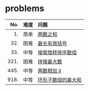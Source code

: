 # problems

 No.  | 难度 | 问题
 -:   | :-: | :-
 1.   | 简单 | [两数之和](https://leetcode-cn.com/problems/two-sum/)
 32.  | 困难 | [最长有效括号](https://leetcode-cn.com/problems/longest-valid-parentheses/)
 33.  | 中等 | [搜索旋转排序数组](https://leetcode-cn.com/problems/search-in-rotated-sorted-array/)
 321. | 困难 | [拼接最大数](https://leetcode-cn.com/problems/create-maximum-number/)
 445. | 中等 | [两数相加 II](https://leetcode-cn.com/problems/add-two-numbers-ii/)
 918. | 中等 | [环形子数组的最大和](https://leetcode-cn.com/problems/maximum-sum-circular-subarray/)
